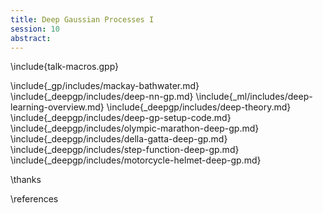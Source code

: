 ```yaml
---
title: Deep Gaussian Processes I
session: 10
abstract: 
---
```


\include{talk-macros.gpp}

\include{_gp/includes/mackay-bathwater.md}
\include{_deepgp/includes/deep-nn-gp.md}
\include{_ml/includes/deep-learning-overview.md}
\include{_deepgp/includes/deep-theory.md}
\include{_deepgp/includes/deep-gp-setup-code.md}
\include{_deepgp/includes/olympic-marathon-deep-gp.md}
\include{_deepgp/includes/della-gatta-deep-gp.md}
\include{_deepgp/includes/step-function-deep-gp.md}
\include{_deepgp/includes/motorcycle-helmet-deep-gp.md}

\thanks

\references


